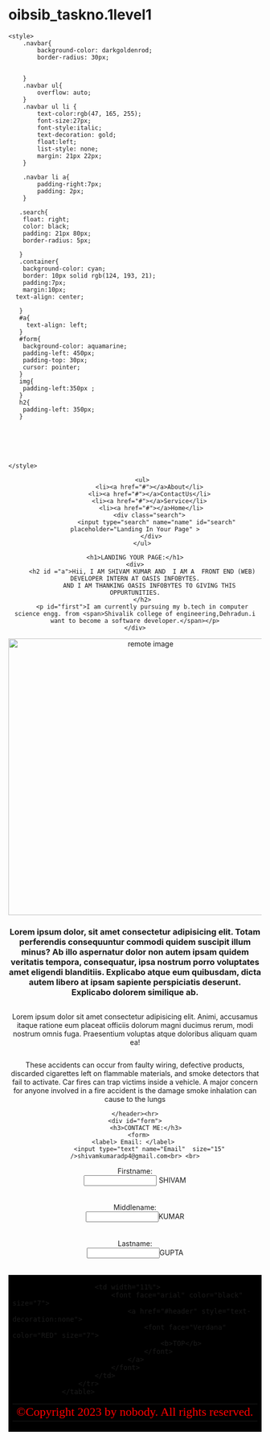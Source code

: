 # oibsib_taskno.1level1
<!DOCTYPE html>
<html lang="en">
<head>
    <meta charset="UTF-8">
    <meta http-equiv="X-UA-Compatible" content="IE=edge">
    <meta name="viewport" content="width=device-width, initial-scale=1.0">
    <title> LANDING PAGE </title>

    <style>
        .navbar{
            background-color: darkgoldenrod;
            border-radius: 30px;


        }
        .navbar ul{
            overflow: auto;
        }
        .navbar ul li {
            text-color:rgb(47, 165, 255);
            font-size:27px;
            font-style:italic;
            text-decoration: gold;
            float:left;
            list-style: none;
            margin: 21px 22px;
        }

        .navbar li a{
            padding-right:7px;
            padding: 2px;
        }

       .search{
        float: right;
        color: black;
        padding: 21px 80px;
        border-radius: 5px;

       }
       .container{
        background-color: cyan;
        border: 10px solid rgb(124, 193, 21);
        padding:7px;
        margin:10px;
      text-align: center;
        
       }
       #a{
         text-align: left;
       }
       #form{
        background-color: aquamarine;
        padding-left: 450px;
        padding-top: 30px;
        cursor: pointer;
       }  
       img{
        padding-left:350px ;
       }
       h2{
        padding-left: 350px;
       }






    </style>
</head>
<body>
   <header>
    <div class="navbar">

        <ul>
            <li><a href="#"></a>About</li>
            <li><a href="#"></a>ContactUs</li>
            <li><a href="#"></a>Service</li>
             <li><a href="#"></a>Home</li>
             <div class="search"> 
                <input type="search" name="name" id="search" placeholder="Landing In Your Page" >
             </div>
        </ul>
   </div>





   <div class="container">

    <h1>LANDING YOUR PAGE:</h1>
    <div>
        <h2 id ="a">Hii, I AM SHIVAM KUMAR AND  I AM A  FRONT END (WEB) DEVELOPER INTERN AT OASIS INFOBYTES.
            AND I AM THANKING OASIS INFOBYTES TO GIVING THIS OPPURTUNITIES.
        </h2>
        <p id="first">I am currently pursuing my b.tech in computer science engg. from <span>Shivalik college of engineering,Dehradun.i want to become a software developer.</span></p>
    </div>


  </div>

   <div class="boxes">
     <img src="/one.jpg" alt="remote image" width="550px">
     <h3 class="lorem">Lorem ipsum dolor, sit amet consectetur adipisicing elit. Totam perferendis consequuntur commodi quidem suscipit illum minus? Ab illo aspernatur dolor non autem ipsam quidem veritatis tempora, consequatur, ipsa nostrum porro voluptates amet eligendi blanditiis. Explicabo atque eum quibusdam, dicta autem libero at ipsam sapiente perspiciatis deserunt. Explicabo dolorem similique ab.</h3>
      <img src="/about-2.jpg" alt="">
<p>Lorem ipsum dolor sit amet consectetur adipisicing elit. Animi, accusamus itaque ratione eum placeat officiis dolorum magni ducimus rerum, 
    modi nostrum omnis fuga. Praesentium voluptas atque doloribus aliquam quam ea!</p>
    <img src="/cpp.jpg" alt="">
    <p>These accidents can occur from faulty wiring, defective products, discarded cigarettes left on flammable materials, and smoke detectors that fail to activate. Car fires can trap victims inside a vehicle. A major concern for 
        anyone involved in a fire accident is the damage smoke inhalation can cause to the lungs</p>
</div>



    </header><hr>
    <div id="form">
          <h3>CONTACT ME:</h3>
        <form>  
            <label> Email: </label>         
            <input type="text" name="Email"  size="15" />shivamkumaradp4@gmail.com<br> <br>
  <label> Firstname:</label>         
  <input type="text" name="firstname" size="15"/> SHIVAM<br><br>  
  <label> Middlename: </label>     
  <input type="text" name="middlename" size="15"/>KUMAR<br><br>  
  <label> Lastname: </label>         
  <input type="text" name="lastname" size="15"/>GUPTA <br><br> 

  <label>
        </div>
        <table id="footer" border="0" width="100%"
        cellpadding="0" cellspacing="0" bgcolor="black">
        <tr>
            <td>
                <table border="0" cellpadding="15"
                    cellspacing="0" width="90%" align="center">
                    <tr>
                        <td width="80%" valign="top">
                            <font face="Verdana"
                                color="RED" size="5">
                                ©Copyright 2023 by nobody.
                                All rights reserved.
                            </font>
                        </td>

                        <td width="11%">
                            <font face="arial" color="black" size="7">
                                <a href="#header" style="text-decoration:none">
                                    <font face="Verdana" color="RED" size="7">
                                        <b>TOP</b>
                                    </font>
                                </a>
                            </font>
                        </td>
                    </tr>
                </table>


</body>
</html>
